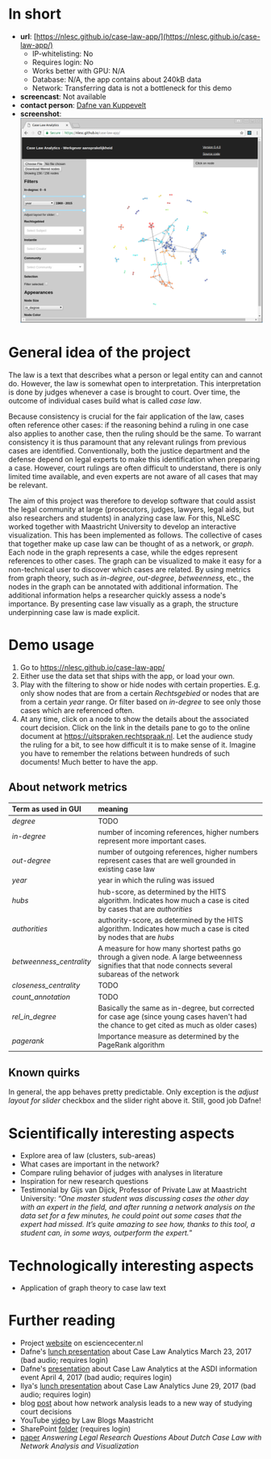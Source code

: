 # In short

- **url**: [https://nlesc.github.io/case-law-app/](https://nlesc.github.io/case-law-app/)
    - IP-whitelisting: No
    - Requires login: No
    - Works better with GPU: N/A
    - Database: N/A, the app contains about 240kB data
    - Network: Transferring data is not a bottleneck for this demo
- **screencast**: Not available
- **contact person**: [Dafne van Kuppevelt](https://www.esciencecenter.nl/profile/dafne-van-kuppevelt-msc)
- **screenshot**:
![screenshot](/demos/caselaw/screencapture-demo-caselaw.png "Caselaw Screenshot")

# General idea of the project

The law is a text that describes what a person or legal entity can and cannot
do. However, the law is somewhat open to interpretation. This interpretation is
done by judges whenever a case is brought to court. Over time, the outcome of
individual cases build what is called _case law_.

Because consistency is crucial for the fair application of the law, cases often
reference other cases: if the reasoning behind a ruling in one case also applies
to another case, then the ruling should be the same. To warrant consistency it
is thus paramount that any relevant rulings from previous cases are identified.
Conventionally, both the justice department and the defense depend on legal
experts to make this identification when preparing a case. However, court
rulings are often difficult to understand, there is only limited time available,
and even experts are not aware of all cases that may be relevant.

The aim of this project was therefore to develop software that could assist the
legal community at large (prosecutors, judges, lawyers, legal aids, but also
researchers and students) in analyzing case law. For this, NLeSC worked together
with Maastricht University to develop an interactive visualization. This has
been implemented as follows. The collective of cases that together make up case
law can be thought of as a network, or _graph_. Each node in the graph
represents a case, while the edges represent references to other cases. The
graph can be visualized to make it easy for a non-technical user to discover
which cases are related. By using metrics from graph theory, such as
_in-degree_, _out-degree_, _betweenness_, etc., the nodes in the graph can be
annotated with additional information. The additional  information helps a
researcher quickly assess a node's importance. By presenting case law visually
as a graph, the structure underpinning case law is made explicit.

# Demo usage

1. Go to https://nlesc.github.io/case-law-app/
1. Either use the data set that ships with the app, or load your own.
1. Play with the filtering to show or hide nodes with certain properties. E.g.
only show nodes that are from a certain _Rechtsgebied_ or nodes that are from a
certain _year_ range. Or filter based on _in-degree_ to see only those cases
which are referenced often.
1. At any time, click on a node to show the details about the associated court
decision.  Click on the link in the details pane to go to the online document at
https://uitspraken.rechtspraak.nl. Let the audience study the ruling for a bit,
to see how difficult it is to make sense of it. Imagine you have to remember the
relations between hundreds of such documents! Much better to have the app.

## About network metrics

| Term as used in GUI | meaning |
| :--- | :--- |
| *degree* | TODO |
| *in-degree* | number of incoming references, higher numbers represent more  important cases. |
| *out-degree* | number of outgoing references, higher numbers represent cases that are well grounded in existing case law |
| *year* | year in which the ruling was issued |
| *hubs* | hub-score, as determined by the HITS algorithm. Indicates how much a case is cited by cases that are _authorities_ |
| *authorities* | authority-score, as determined by the HITS algorithm. Indicates how much a case is cited by nodes that are _hubs_ |
| *betweenness_centrality* | A measure for how many shortest paths go through a given node. A large betweenness signifies that that node connects several subareas of the network |
| *closeness_centrality* | TODO |
| *count_annotation* | TODO |
| *rel_in_degree* | Basically the same as in-degree, but corrected for case age (since young cases haven't had the chance to get cited as much as older cases) |
| *pagerank* | Importance measure as determined by the PageRank algorithm |

## Known quirks

In general, the app behaves pretty predictable. Only exception is the _adjust
layout for slider_ checkbox and the slider right above it. Still, good job
Dafne!

# Scientifically interesting aspects

- Explore area of law (clusters, sub-areas)
- What cases are important in the network?
- Compare ruling behavior of judges with analyses in literature
- Inspiration for new research questions
- Testimonial by Gijs van Dijck, Professor of Private Law at Maastricht
University: “_One master student was discussing cases the other day with an
expert in the field, and after running a network analysis on the data set for a
few minutes, he could point out some cases that the expert had missed. It’s
quite amazing to see how, thanks to this tool, a student can, in some ways,
outperform the expert._”


# Technologically interesting aspects

- Application of graph theory to case law text

# Further reading

- Project [website](https://www.esciencecenter.nl/project/case-law-analytics) on
esciencecenter.nl
- Dafne's [lunch presentation](https://web.microsoftstream.com/video/0f839d2b-4ed8-482f-8efb-ebec5bd0a740)
about Case Law Analytics March 23, 2017 (bad audio; requires login)
- Dafne's [presentation](https://web.microsoftstream.com/video/af9aecd1-3e1e-496a-9c6e-015260995399)
about Case Law Analytics at the ASDI information event April 4, 2017 (bad audio; requires login)
- Ilya's [lunch presentation](https://web.microsoftstream.com/video/f9ed3dfd-2dd0-41af-8871-0d4f336f4cfe)
about Case Law Analytics June 29, 2017 (bad audio; requires login)
- blog [post](https://blog.esciencecenter.nl/how-can-network-analysis-lead-to-a-new-way-of-studying-court-decisions-686ccf4d46aa)
about how network analysis leads to a new way of studying court decisions
- YouTube [video](https://www.youtube.com/watch?v=pjkYtaaxnco) by Law Blogs
Maastricht
- SharePoint [folder](https://nlesc.sharepoint.com/sites/operations/Shared%20Documents/Forms/AllItems.aspx?FolderCTID=0x0120001A213E64C8D7E54D8BFB41016C82CC80&id=%2Fsites%2Foperations%2FShared%20Documents%2FProjectportfolio%2FProjects%2F27016P05%20Case%20Law%20Analytics) (requires login)
- [paper](https://dx.doi.org/10.3233/978-1-61499-838-9-95)
_Answering Legal Research Questions About Dutch Case Law with Network Analysis
and Visualization_


